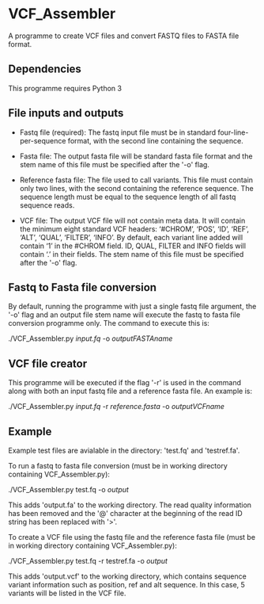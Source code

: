 # VCF_Assembler
A programme to create VCF files and convert FASTQ files to FASTA file format.


## Dependencies
This programme requires Python 3


## File inputs and outputs

* Fastq file (required): The fastq input file must be in standard four-line-per-sequence format, with the second line containing the sequence.


* Fasta file: The output fasta file will be standard fasta file format and the stem name of this file must be specified after the '-o' flag.


* Reference fasta file: The file used to call variants. This file must contain only two lines, with the second containing the reference sequence. The sequence length must be equal to the sequence length of all fastq sequence reads.


* VCF file: The output VCF file will not contain meta data. It will contain the minimum eight standard VCF headers: ‘#CHROM’, ‘POS’, ‘ID’, ‘REF’, ‘ALT’, ‘QUAL’, ‘FILTER’, ‘INFO’. By default, each variant line added will contain ‘1’ in the #CHROM field. ID, QUAL, FILTER and INFO fields will contain ‘.’ in their fields. The stem name of this file must be specified after the '-o' flag.


## Fastq to Fasta file conversion
By default, running the programme with just a single fastq file argument, the '-o' flag and an output file stem name will execute the fastq to fasta file conversion programme only. The command to execute this is:

   ./VCF_Assembler.py *input.fq* -o *outputFASTAname*

## VCF file creator
This programme will  be executed if the flag '-r' is used in the command along with both an input fastq file and a reference fasta file. An example is:
	
   ./VCF_Assembler.py *input.fq* -r *reference.fasta* -o *outputVCFname*
   
## Example
Example test files are avialable in the directory: 'test.fq' and 'testref.fa'.

To run a fastq to fasta file conversion (must be in working directory containing VCF_Assembler.py):

   ./VCF_Assembler.py test.fq -o *output*

This adds 'output.fa' to the working directory. The read quality information has been removed and the '@' character at the beginning of the read ID string has been replaced with '>'.

To create a VCF file using the fastq file and the reference fasta file (must be in working directory containing VCF_Assembler.py):

   ./VCF_Assembler.py test.fq -r testref.fa -o *output*
     
This adds 'output.vcf' to the working directory, which contains sequence variant information such as position, ref and alt sequence. In this case, 5 variants will be listed in the VCF file.
